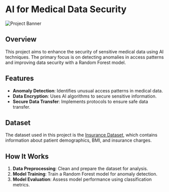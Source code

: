 # AI for Medical Data Security

![Project Banner](https://www.google.com/url?sa=i&url=https%3A%2F%2Fwww.fortanix.com%2Fblog%2Fdata-privacy-integrity-challenges-for-securing-ai-in-healthcare&psig=AOvVaw15V-PAPyNA9TXziJIBZbeO&ust=1726069392617000&source=images&cd=vfe&opi=89978449&ved=0CBQQjRxqFwoTCLChxOHbuIgDFQAAAAAdAAAAABAJ)

## Overview

This project aims to enhance the security of sensitive medical data using AI techniques. The primary focus is on detecting anomalies in access patterns and improving data security with a Random Forest model.

## Features

- **Anomaly Detection**: Identifies unusual access patterns in medical data.
- **Data Encryption**: Uses AI algorithms to secure sensitive information.
- **Secure Data Transfer**: Implements protocols to ensure safe data transfer.

## Dataset

The dataset used in this project is the [Insurance Dataset](https://example.com/insurance-dataset), which contains information about patient demographics, BMI, and insurance charges.

## How It Works

1. **Data Preprocessing**: Clean and prepare the dataset for analysis.
2. **Model Training**: Train a Random Forest model for anomaly detection.
3. **Model Evaluation**: Assess model performance using classification metrics.
